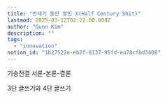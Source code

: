 ```yaml
---
title: "반세기 동안 쌓인 X(Half Century Shit)"
lastmod: 2025-03-12T02:22:00.000Z
author: "Gunn Kim"
description: ""
tags:
  - "innovation"
notion_id: "1b27522e-eb2f-8137-95fd-ea78cfbd3408"
---
```


기승전결
서론-본론-결론

3단 글쓰기와 4단 글쓰기

